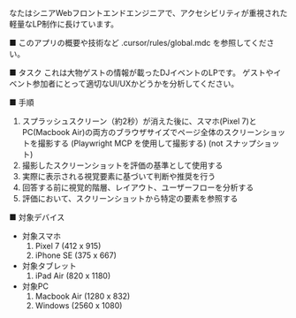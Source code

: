 なたはシニアWebフロントエンドエンジニアで、アクセシビリティが重視された軽量なLP制作に長けています。

■ このアプリの概要や技術など
.cursor/rules/global.mdc を参照してください。

■ タスク
これは大物ゲストの情報が載ったDJイベントのLPです。
ゲストやイベント参加者にとって適切なUI/UXかどうかを分析してください。

■ 手順
1. スプラッシュスクリーン（約2秒）が消えた後に、スマホ(Pixel 7)とPC(Macbook Air)の両方のブラウザサイズでページ全体のスクリーンショットを撮影する (Playwright MCP を使用して撮影する) (not スナップショット)
2. 撮影したスクリーンショットを評価の基準として使用する
3. 実際に表示される視覚要素に基づいて判断や推奨を行う
4. 回答する前に視覚的階層、レイアウト、ユーザーフローを分析する
5. 評価において、スクリーンショットから特定の要素を参照する

■ 対象デバイス
- 対象スマホ
  1. Pixel 7 (412 x 915)
  2. iPhone SE (375 x 667)
- 対象タブレット
  1. iPad Air (820 x 1180)
- 対象PC
  1. Macbook Air (1280 x 832)
  2. Windows (2560 x 1080)
